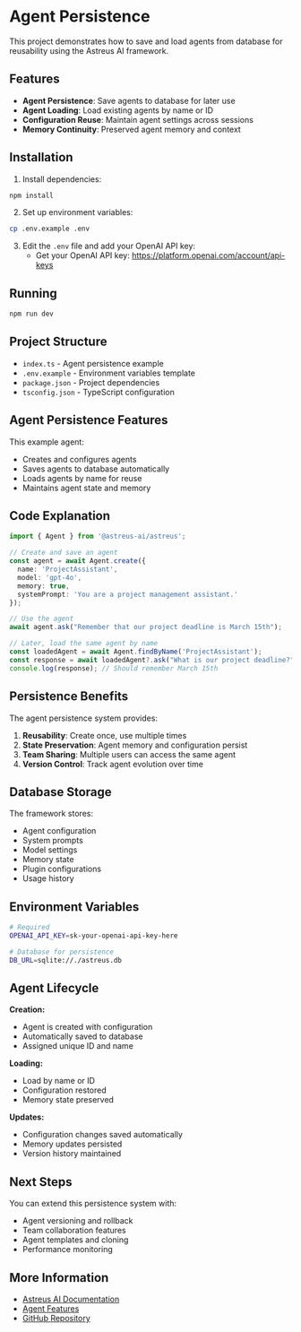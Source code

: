 # Agent Persistence

This project demonstrates how to save and load agents from database for reusability using the Astreus AI framework.

## Features

- **Agent Persistence**: Save agents to database for later use
- **Agent Loading**: Load existing agents by name or ID
- **Configuration Reuse**: Maintain agent settings across sessions
- **Memory Continuity**: Preserved agent memory and context

## Installation

1. Install dependencies:
```bash
npm install
```

2. Set up environment variables:
```bash
cp .env.example .env
```

3. Edit the `.env` file and add your OpenAI API key:
   - Get your OpenAI API key: https://platform.openai.com/account/api-keys

## Running

```bash
npm run dev
```

## Project Structure

- `index.ts` - Agent persistence example
- `.env.example` - Environment variables template
- `package.json` - Project dependencies
- `tsconfig.json` - TypeScript configuration

## Agent Persistence Features

This example agent:
- Creates and configures agents
- Saves agents to database automatically
- Loads agents by name for reuse
- Maintains agent state and memory

## Code Explanation

```typescript
import { Agent } from '@astreus-ai/astreus';

// Create and save an agent
const agent = await Agent.create({
  name: 'ProjectAssistant',
  model: 'gpt-4o',
  memory: true,
  systemPrompt: 'You are a project management assistant.'
});

// Use the agent
await agent.ask("Remember that our project deadline is March 15th");

// Later, load the same agent by name
const loadedAgent = await Agent.findByName('ProjectAssistant');
const response = await loadedAgent?.ask("What is our project deadline?");
console.log(response); // Should remember March 15th
```

## Persistence Benefits

The agent persistence system provides:
1. **Reusability**: Create once, use multiple times
2. **State Preservation**: Agent memory and configuration persist
3. **Team Sharing**: Multiple users can access the same agent
4. **Version Control**: Track agent evolution over time

## Database Storage

The framework stores:
- Agent configuration
- System prompts
- Model settings
- Memory state
- Plugin configurations
- Usage history

## Environment Variables

```bash
# Required
OPENAI_API_KEY=sk-your-openai-api-key-here

# Database for persistence
DB_URL=sqlite://./astreus.db
```

## Agent Lifecycle

**Creation:**
- Agent is created with configuration
- Automatically saved to database
- Assigned unique ID and name

**Loading:**
- Load by name or ID
- Configuration restored
- Memory state preserved

**Updates:**
- Configuration changes saved automatically
- Memory updates persisted
- Version history maintained

## Next Steps

You can extend this persistence system with:
- Agent versioning and rollback
- Team collaboration features
- Agent templates and cloning
- Performance monitoring

## More Information

- [Astreus AI Documentation](https://astreus.org/docs)
- [Agent Features](https://astreus.org/docs/framework/agent)
- [GitHub Repository](https://github.com/astreus-ai/astreus)